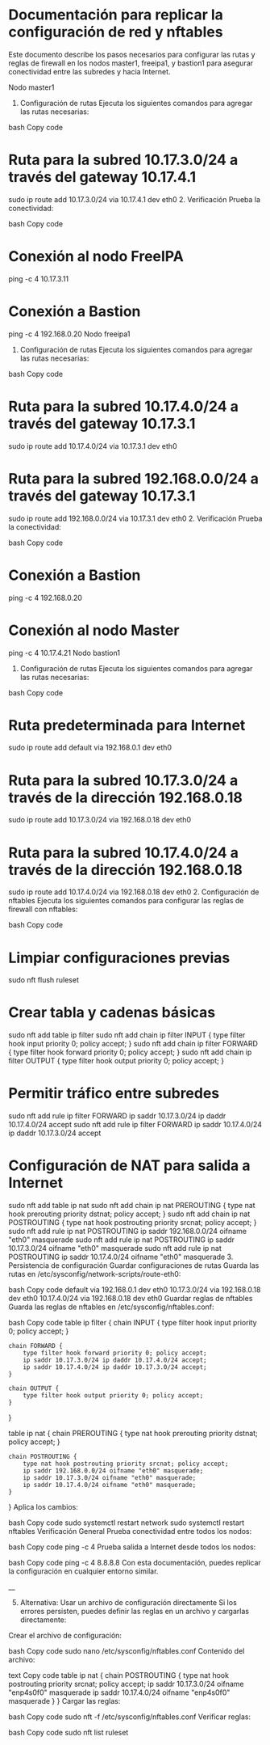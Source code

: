 # Documentación para replicar la configuración de red y nftables

Este documento describe los pasos necesarios para configurar las rutas y reglas de firewall en los nodos master1, freeipa1, y bastion1 para asegurar conectividad entre las subredes y hacia Internet.

Nodo master1
1. Configuración de rutas
Ejecuta los siguientes comandos para agregar las rutas necesarias:

bash
Copy code
# Ruta para la subred 10.17.3.0/24 a través del gateway 10.17.4.1
sudo ip route add 10.17.3.0/24 via 10.17.4.1 dev eth0
2. Verificación
Prueba la conectividad:

bash
Copy code
# Conexión al nodo FreeIPA
ping -c 4 10.17.3.11

# Conexión a Bastion
ping -c 4 192.168.0.20
Nodo freeipa1
1. Configuración de rutas
Ejecuta los siguientes comandos para agregar las rutas necesarias:

bash
Copy code
# Ruta para la subred 10.17.4.0/24 a través del gateway 10.17.3.1
sudo ip route add 10.17.4.0/24 via 10.17.3.1 dev eth0

# Ruta para la subred 192.168.0.0/24 a través del gateway 10.17.3.1
sudo ip route add 192.168.0.0/24 via 10.17.3.1 dev eth0
2. Verificación
Prueba la conectividad:

bash
Copy code
# Conexión a Bastion
ping -c 4 192.168.0.20

# Conexión al nodo Master
ping -c 4 10.17.4.21
Nodo bastion1
1. Configuración de rutas
Ejecuta los siguientes comandos para agregar las rutas necesarias:

bash
Copy code
# Ruta predeterminada para Internet
sudo ip route add default via 192.168.0.1 dev eth0

# Ruta para la subred 10.17.3.0/24 a través de la dirección 192.168.0.18
sudo ip route add 10.17.3.0/24 via 192.168.0.18 dev eth0

# Ruta para la subred 10.17.4.0/24 a través de la dirección 192.168.0.18
sudo ip route add 10.17.4.0/24 via 192.168.0.18 dev eth0
2. Configuración de nftables
Ejecuta los siguientes comandos para configurar las reglas de firewall con nftables:

bash
Copy code
# Limpiar configuraciones previas
sudo nft flush ruleset

# Crear tabla y cadenas básicas
sudo nft add table ip filter
sudo nft add chain ip filter INPUT { type filter hook input priority 0\; policy accept\; }
sudo nft add chain ip filter FORWARD { type filter hook forward priority 0\; policy accept\; }
sudo nft add chain ip filter OUTPUT { type filter hook output priority 0\; policy accept\; }

# Permitir tráfico entre subredes
sudo nft add rule ip filter FORWARD ip saddr 10.17.3.0/24 ip daddr 10.17.4.0/24 accept
sudo nft add rule ip filter FORWARD ip saddr 10.17.4.0/24 ip daddr 10.17.3.0/24 accept

# Configuración de NAT para salida a Internet
sudo nft add table ip nat
sudo nft add chain ip nat PREROUTING { type nat hook prerouting priority dstnat\; policy accept\; }
sudo nft add chain ip nat POSTROUTING { type nat hook postrouting priority srcnat\; policy accept\; }
sudo nft add rule ip nat POSTROUTING ip saddr 192.168.0.0/24 oifname "eth0" masquerade
sudo nft add rule ip nat POSTROUTING ip saddr 10.17.3.0/24 oifname "eth0" masquerade
sudo nft add rule ip nat POSTROUTING ip saddr 10.17.4.0/24 oifname "eth0" masquerade
3. Persistencia de configuración
Guardar configuraciones de rutas
Guarda las rutas en /etc/sysconfig/network-scripts/route-eth0:

bash
Copy code
default via 192.168.0.1 dev eth0
10.17.3.0/24 via 192.168.0.18 dev eth0
10.17.4.0/24 via 192.168.0.18 dev eth0
Guardar reglas de nftables
Guarda las reglas de nftables en /etc/sysconfig/nftables.conf:

bash
Copy code
table ip filter {
    chain INPUT {
        type filter hook input priority 0; policy accept;
    }

    chain FORWARD {
        type filter hook forward priority 0; policy accept;
        ip saddr 10.17.3.0/24 ip daddr 10.17.4.0/24 accept;
        ip saddr 10.17.4.0/24 ip daddr 10.17.3.0/24 accept;
    }

    chain OUTPUT {
        type filter hook output priority 0; policy accept;
    }
}

table ip nat {
    chain PREROUTING {
        type nat hook prerouting priority dstnat; policy accept;
    }

    chain POSTROUTING {
        type nat hook postrouting priority srcnat; policy accept;
        ip saddr 192.168.0.0/24 oifname "eth0" masquerade;
        ip saddr 10.17.3.0/24 oifname "eth0" masquerade;
        ip saddr 10.17.4.0/24 oifname "eth0" masquerade;
    }
}
Aplica los cambios:

bash
Copy code
sudo systemctl restart network
sudo systemctl restart nftables
Verificación General
Prueba conectividad entre todos los nodos:

bash
Copy code
ping -c 4 <IP de cualquier nodo>
Prueba salida a Internet desde todos los nodos:

bash
Copy code
ping -c 4 8.8.8.8
Con esta documentación, puedes replicar la configuración en cualquier entorno similar.


__


5. Alternativa: Usar un archivo de configuración directamente
Si los errores persisten, puedes definir las reglas en un archivo y cargarlas directamente:

Crear el archivo de configuración:

bash
Copy code
sudo nano /etc/sysconfig/nftables.conf
Contenido del archivo:

text
Copy code
table ip nat {
    chain POSTROUTING {
        type nat hook postrouting priority srcnat; policy accept;
        ip saddr 10.17.3.0/24 oifname "enp4s0f0" masquerade
        ip saddr 10.17.4.0/24 oifname "enp4s0f0" masquerade
    }
}
Cargar las reglas:

bash
Copy code
sudo nft -f /etc/sysconfig/nftables.conf
Verificar reglas:

bash
Copy code
sudo nft list ruleset
